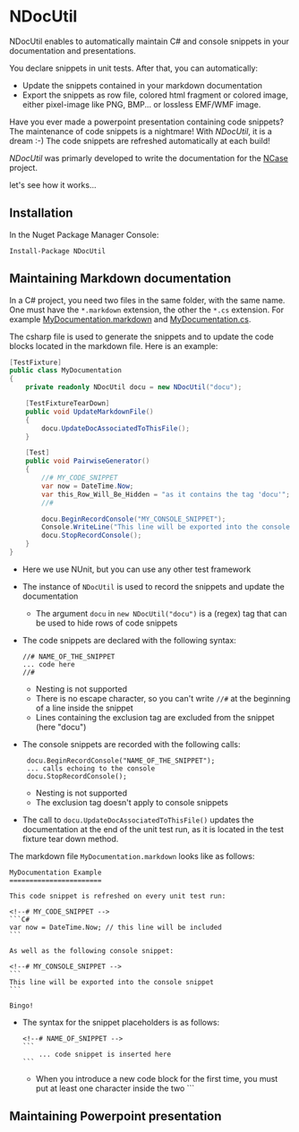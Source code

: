 NDocUtil
========

NDocUtil enables to automatically maintain C# and console snippets in your documentation and presentations. 

You declare snippets in unit tests. After that, you can automatically:

- Update the snippets contained in your markdown documentation 
- Export the snippets as row file, colored html fragment or colored image, either pixel-image like PNG, BMP... or lossless EMF/WMF image.

Have you ever made a powerpoint presentation containing code snippets? The maintenance of code snippets is a nightmare! With *NDocUtil*, it is a dream :-) The code snippets are refreshed automatically at each build!
  
*NDocUtil* was primarly developed to write the documentation for the [NCase] project. 

let's see how it works...

Installation
------------

In the Nuget Package Manager Console:

```
Install-Package NDocUtil
```

Maintaining Markdown documentation
----------------------------------

In a C# project, you need two files in the same folder, with the same name. One must have the `*.markdown` extension, the other the `*.cs` extension. For example [MyDocumentation.markdown][MyDocumentation_markdown] and [MyDocumentation.cs][MyDocumentation_cs].

The csharp file is used to generate the snippets and to update the code blocks located in the markdown file. Here is an example: 

```C#
[TestFixture]
public class MyDocumentation
{
    private readonly NDocUtil docu = new NDocUtil("docu");

    [TestFixtureTearDown]
    public void UpdateMarkdownFile()
    {
        docu.UpdateDocAssociatedToThisFile();
    }

    [Test]
    public void PairwiseGenerator()
    {
        //# MY_CODE_SNIPPET
        var now = DateTime.Now;
        var this_Row_Will_Be_Hidden = "as it contains the tag 'docu'";
        //#

        docu.BeginRecordConsole("MY_CONSOLE_SNIPPET");
        Console.WriteLine("This line will be exported into the console snippet");
        docu.StopRecordConsole();
    }
}
```

- Here we use NUnit, but you can use any other test framework
- The instance of `NDocUtil` is used to record the snippets and update the documentation
	- The argument `docu` in `new NDocUtil("docu")` is a (regex) tag that can be used to hide rows of code snippets
- The code snippets are declared with the following syntax:

      //# NAME_OF_THE_SNIPPET
      ... code here
	  //#
    - Nesting is not supported 
    - There is no escape character, so you can't write `//#` at the beginning of a line inside the snippet
    - Lines containing the exclusion tag are excluded from the snippet (here "docu")
- The console snippets are recorded with the following calls:

       docu.BeginRecordConsole("NAME_OF_THE_SNIPPET");
       ... calls echoing to the console
       docu.StopRecordConsole();
	- Nesting is not supported
	- The exclusion tag doesn't apply to console snippets
- The call to `docu.UpdateDocAssociatedToThisFile()` updates the documentation at the end of the unit test run, as it is located in the test fixture tear down method. 

The markdown file `MyDocumentation.markdown` looks like as follows: 

	MyDocumentation Example
	=======================
	
	This code snippet is refreshed on every unit test run:
	
	<!--# MY_CODE_SNIPPET -->
	```C#
	var now = DateTime.Now; // this line will be included
	```
	
	As well as the following console snippet:
	
	<!--# MY_CONSOLE_SNIPPET -->
	```
	This line will be exported into the console snippet
	```

    Bingo!

- The syntax for the snippet placeholders is as follows:

      <!--# NAME_OF_SNIPPET -->
      ```
          ... code snippet is inserted here
      ``` 
    - When you introduce a new code block for the first time, you must put at least one character inside the two  ```

Maintaining Powerpoint presentation
-----------------------------------



[MyDocumentation_markdown]: MyDocumentation.markdown 
[MyDocumentation_cs]: MyDocumentation.cs 
[NCase]: https://github.com/jeromerg/NCase
